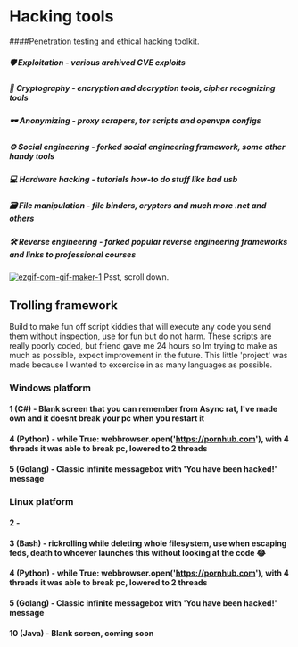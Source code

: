 # Hacking tools
####Penetration testing and ethical hacking toolkit.

##### 🛡 Exploitation - various archived CVE exploits

##### 🔑 Cryptography - encryption and decryption tools, cipher recognizing tools

##### 🕶 Anonymizing - proxy scrapers, tor scripts and openvpn configs

##### ⚙ Social engineering - forked social engineering framework, some other handy tools 

##### 💻 Hardware hacking - tutorials how-to do stuff like bad usb

##### 🗃 File manipulation - file binders, crypters and much more .net and others

##### 🛠 Reverse engineering - forked popular reverse engineering frameworks and links to professional courses

<a href="https://ibb.co/q5QLKhT"><img src="https://i.ibb.co/X8Rf16c/ezgif-com-gif-maker-1.gif" alt="ezgif-com-gif-maker-1" border="0"></a>
Psst, scroll down.

## Trolling framework
Build to make fun off script kiddies that will execute any code you send them without inspection, use for fun but do not harm.
These scripts are really poorly coded, but friend gave me 24 hours so Im trying to make as much as possible, expect improvement in the future.
This little 'project' was made because I wanted to excercise in as many languages as possible.

### Windows platform
#### 1 (C#) - Blank screen that you can remember from Async rat, I've made own and it doesnt break your pc when you restart it
#### 4 (Python) - while True: webbrowser.open('https://pornhub.com'), with 4 threads it was able to break pc, lowered to 2 threads
#### 5 (Golang) - Classic infinite messagebox with 'You have been hacked!' message
### Linux platform
#### 2 -
#### 3 (Bash) - rickrolling while deleting whole filesystem, use when escaping feds, death to whoever launches this without looking at the code 😂
#### 4 (Python) - while True: webbrowser.open('https://pornhub.com'), with 4 threads it was able to break pc, lowered to 2 threads
#### 5 (Golang) - Classic infinite messagebox with 'You have been hacked!' message
#### 10 (Java) - Blank screen, coming soon

